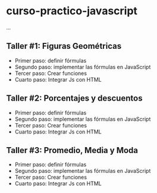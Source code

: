 # curso-practico-javascript

...


## Taller #1: Figuras Geométricas

- Primer paso: definir fórmulas
- Segundo paso: implementar las fórmulas en JavaScript
- Tercer paso: Crear funciones
- Cuarto paso: Integrar Js con HTML

## Taller #2: Porcentajes y descuentos

- Primer paso: definir fórmulas
- Segundo paso: implementar las fórmulas en JavaScript
- Tercer paso: Crear funciones
- Cuarto paso: Integrar Js con HTML

## Taller #3: Promedio, Media y Moda

- Primer paso: definir fórmulas
- Segundo paso: implementar las fórmulas en JavaScript
- Tercer paso: Crear funciones
- Cuarto paso: Integrar Js con HTML